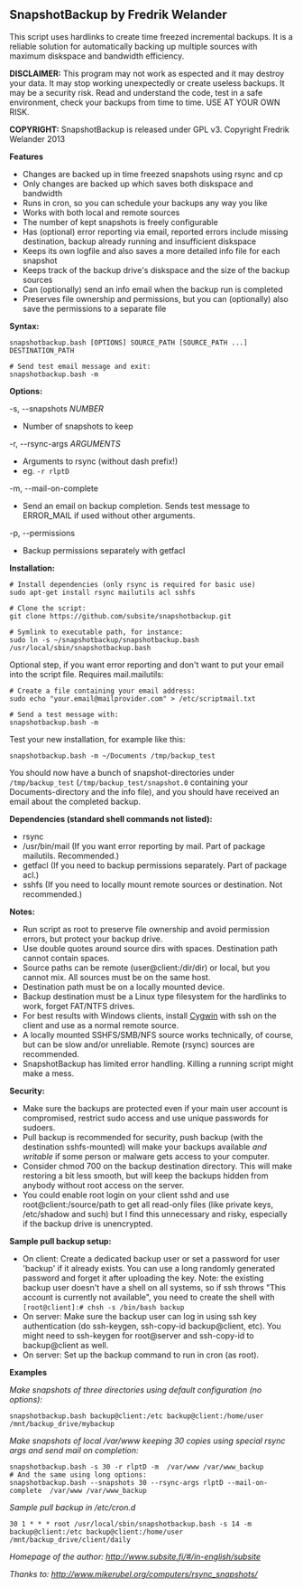 SnapshotBackup by Fredrik Welander
--------

This script uses hardlinks to create time freezed incremental backups. It is a reliable solution for automatically 
backing up multiple sources with maximum diskspace and bandwidth efficiency. 


**DISCLAIMER:**
This program may not work as espected and it may destroy your data. It may stop working unexpectedly or create useless backups. It may be a security risk.
Read and understand the code, test in a safe environment, check your backups from time to time. USE AT YOUR OWN RISK.

**COPYRIGHT:**
SnapshotBackup is released under GPL v3. Copyright Fredrik Welander 2013


**Features**
- Changes are backed up in time freezed snapshots using rsync and cp
- Only changes are backed up which saves both diskspace and bandwidth
- Runs in cron, so you can schedule your backups any way you like
- Works with both local and remote sources 
- The number of kept snapshots is freely configurable
- Has (optional) error reporting via email, reported errors include missing destination, backup already running and insufficient diskspace
- Keeps its own logfile and also saves a more detailed info file for each snapshot
- Keeps track of the backup drive's diskspace and the size of the backup sources
- Can (optionally) send an info email when the backup run is completed
- Preserves file ownership and permissions, but you can (optionally) also save the permissions to a separate file


**Syntax:**

    snapshotbackup.bash [OPTIONS] SOURCE_PATH [SOURCE_PATH ...] DESTINATION_PATH
    
    # Send test email message and exit:
    snapshotbackup.bash -m
    
**Options:**

-s, --snapshots *NUMBER*  
- Number of snapshots to keep 

-r, --rsync-args *ARGUMENTS*  
- Arguments to rsync (without dash prefix!)
- eg. ```-r rlptD```

-m, --mail-on-complete  
- Send an email on backup completion. Sends test message to ERROR_MAIL if used without other arguments.

-p, --permissions
- Backup permissions separately with getfacl
    
**Installation:**

    # Install dependencies (only rsync is required for basic use)
    sudo apt-get install rsync mailutils acl sshfs
    
    # Clone the script:
    git clone https://github.com/subsite/snapshotbackup.git
    
    # Symlink to executable path, for instance:
    sudo ln -s ~/snapshotbackup/snapshotbackup.bash /usr/local/sbin/snapshotbackup.bash
    
Optional step, if you want error reporting and don't want to put your email into the script file. Requires mail.mailutils:
    
    # Create a file containing your email address:
    sudo echo "your.email@mailprovider.com" > /etc/scriptmail.txt
    
    # Send a test message with:
    snapshotbackup.bash -m
    
Test your new installation, for example like this:
    
    snapshotbackup.bash -m ~/Documents /tmp/backup_test

You should now have a bunch of snapshot-directories under `/tmp/backup_test` (`/tmp/backup_test/snapshot.0` containing your Documents-directory and the info file), and you should have received an email about the completed backup.


**Dependencies (standard shell commands not listed):**
- rsync 
- /usr/bin/mail (If you want error reporting by mail. Part of package mailutils. Recommended.)
- getfacl (If you need to backup permissions separately. Part of package acl.)
- sshfs (If you need to locally mount remote sources or destination. Not recommended.)

**Notes:**
- Run script as root to preserve file ownership and avoid permission errors, but protect your backup drive.
- Use double quotes around source dirs with spaces. Destination path cannot contain spaces.
- Source paths can be remote (user@client:/dir/dir) or local, but you cannot mix. All sources must be on the same host.
- Destination path must be on a locally mounted device.
- Backup destination must be a Linux type filesystem for the hardlinks to work, forget FAT/NTFS drives.
- For best results with Windows clients, install [Cygwin](https://www.cygwin.com/) with ssh on the client and use as a normal remote source.
- A locally mounted SSHFS/SMB/NFS source works technically, of course, but can be slow and/or unreliable. Remote (rsync) sources are recommended.
- SnapshotBackup has limited error handling. Killing a running script might make a mess.

**Security:**
- Make sure the backups are protected even if your main user account is compromised, restrict sudo access and use unique passwords for sudoers.
- Pull backup is recommended for security, push backup (with the destination sshfs-mounted) will make your backups available *and writable* if some person or malware gets access to your computer.
- Consider chmod 700 on the backup destination directory. This will make restoring a bit less smooth, but will keep the backups hidden from anybody without root access on the server.
- You could enable root login on your client sshd and use root@client:/source/path to get all read-only files (like private keys, /etc/shadow and such) but I find this unnecessary and risky, especially if the backup drive is unencrypted.

**Sample pull backup setup:**
- On client: Create a dedicated backup user or set a password for user 'backup' if it already exists. You can use a long randomly generated password and forget it after uploading the key. Note: the existing backup user doesn't have a shell on all systems, so if ssh throws "This account is currently not available", you need to create the shell with `[root@client]:# chsh -s /bin/bash backup`
- On server: Make sure the backup user can log in using ssh key authentication (do ssh-keygen, ssh-copy-id backup@client, etc). You might need to ssh-keygen for root@server and ssh-copy-id to backup@client as well.
- On server: Set up the backup command to run in cron (as root).

**Examples**

*Make snapshots of three directories using default configuration (no options):*

    snapshotbackup.bash backup@client:/etc backup@client:/home/user /mnt/backup_drive/mybackup

*Make snapshots of local /var/www keeping 30 copies using special rsync args and send mail on completion:*

    snapshotbackup.bash -s 30 -r rlptD -m  /var/www /var/www_backup
    # And the same using long options:
    snapshotbackup.bash --snapshots 30 --rsync-args rlptD --mail-on-complete  /var/www /var/www_backup

*Sample pull backup in /etc/cron.d*

    30 1 * * * root /usr/local/sbin/snapshotbackup.bash -s 14 -m backup@client:/etc backup@client:/home/user /mnt/backup_drive/client/daily

*Homepage of the author: http://www.subsite.fi/#/in-english/subsite*

*Thanks to: http://www.mikerubel.org/computers/rsync_snapshots/*
